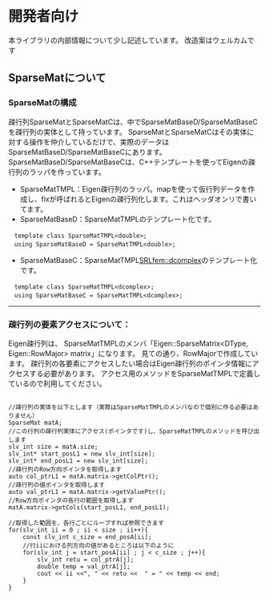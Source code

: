 # 開発者向け
本ライブラリの内部情報について少し記述しています。
改造案はウェルカムです

## SparseMatについて
### SparseMatの構成
疎行列SparseMatとSparseMatCは、中でSparseMatBaseD/SparseMatBaseCを疎行列の実体として持っています。
SparseMatとSparseMatCはその実体に対する操作を仲介しているだけで、実際のデータはSparseMatBaseD/SparseMatBaseCにあります。
SparseMatBaseD/SparseMatBaseCは、C++テンプレートを使ってEigenの疎行列のラッパを作っています。

* SparseMatTMPL：Eigen疎行列のラッパ。mapを使って仮行列データを作成し、fixが呼ばれるとEigenの疎行列化します。これはヘッダオンリで書いてます。
* SparseMatBaseD：SparseMatTMPL<double>のテンプレート化です。
```cpp:
　template class SparseMatTMPL<double>;
　using SparseMatBaseD = SparseMatTMPL<double>;
```
* SparseMatBaseC：SparseMatTMPL<SRLfem::dcomplex>のテンプレート化です。
```cpp:
　template class SparseMatTMPL<dcomplex>;
　using SparseMatBaseC = SparseMatTMPL<dcomplex>;
```

------------

### 疎行列の要素アクセスについて：

Eigen疎行列は、 SparseMatTMPLのメンバ「Eigen::SparseMatrix<DType, Eigen::RowMajor> matrix」になります。
見ての通り、RowMajorで作成しています。
疎行列の各要素にアクセスしたい場合はEigen疎行列のポインタ情報にアクセスする必要があります。
アクセス用のメソッドをSparseMatTMPLで定義しているので利用してください。

```cpp:

//疎行列の実体を以下とします（実際はSparseMatTMPLのメンバなので個別に作る必要はありません）
SparseMat matA;
//この行列の疎行列実体にアクセス(ポインタです)し、SparseMatTMPLのメソッドを呼び出します
slv_int size = matA.size;
slv_int* start_posL1 = new slv_int[size];
slv_int* end_posL1 = new slv_int[size];
//疎行列のRow方向ポインタを取得します
auto col_ptrL1 = matA.matrix->getColPtr();
//疎行列の値ポインタを取得します
auto val_ptrL1 = matA.matrix->getValuePtr();
//Row方向ポインタの各行の範囲を取得します
matA.matrix->getCols(start_posL1, end_posL1);

//取得した範囲を、各行ごとにループすれば参照できます
for(slv_int ii = 0 ; ii < size ; ii++){
    const slv_int c_size = end_posA[ii];
    //行iiにおける列方向の値があるところは以下のように
    for(slv_int j = start_posA[ii] ; j < c_size ; j++){
        slv_int retu = col_ptrA[j];
        double temp = val_ptrA[j];
        cout << ii <<", " << retu <<  " = " << temp << end;
    }
}
	
```


